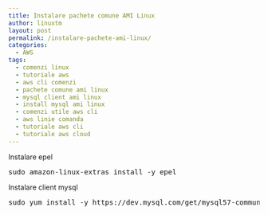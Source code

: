 ```yaml
---
title: Instalare pachete comune AMI Linux
author: linuxtm
layout: post
permalink: /instalare-pachete-ami-linux/
categories:
  - AWS
tags:
  - comenzi linux
  - tutoriale aws
  - aws cli comenzi
  - pachete comune ami linux
  - mysql client ami linux
  - install mysql ami linux
  - comenzi utile aws cli
  - aws linie comanda
  - tutoriale aws cli
  - tutoriale aws cloud
---
```


Instalare epel
<pre>sudo amazon-linux-extras install -y epel</pre>

Instalare client mysql
<pre>sudo yum install -y https://dev.mysql.com/get/mysql57-community-release-el7-11.noarch.rpm && sudo yum install -y mysql-community-client</pre>
